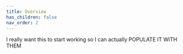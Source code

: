 ```yaml
---
title: Overview
has_children: false
nav_order: 2
---
```


I really want this to start working so I can actually POPULATE IT WITH THEM
